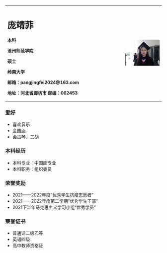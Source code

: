 <table border="0">
  <tr>
    <td width="75%">
      <h1>庞靖菲</h1>
      <p><b>本科</b></p >
      <p><b>沧州师范学院</b></p >
      <p><b>硕士</b></p >
      <p><b>岭南大学</b></p >
      <p><b>邮箱：pangjingfei2024@163.com</b></p >
      <p><b>地址：河北省廊坊市
邮编：062453</b></p >
    </td>
    <td width="25%">
   <img src="1(1).jpg" width="100%">
    </td>
  </tr>
</table>


### 爱好
- 喜欢音乐
- 会国画
- 会古琴、二胡
  
  
### 本科经历
- 本科专业：中国画专业
- 本科职务：组织委员

### 荣誉奖励
- 2021——2022年度“优秀学生抗疫志愿者”
- 2021——2022年度第二学期“优秀学生干部”
- 2021下半年马克思主义学习小组“优秀学员”
  

### 荣誉证书
- 普通话二级乙等
- 英语四级
- 高中教师资格证
